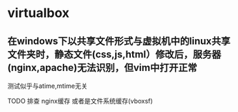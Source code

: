 # virtualbox

## 在windows下以共享文件形式与虚拟机中的linux共享文件夹时，静态文件(css,js,html）修改后，服务器(nginx,apache)无法识别，但vim中打开正常
测试似乎与atime,mtime无关

TODO 排查 nginx缓存 或者是文件系统缓存(vboxsf)
